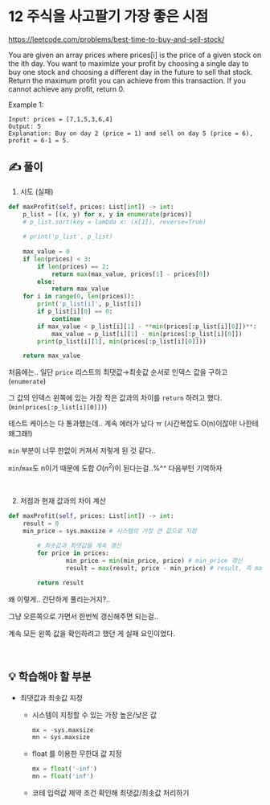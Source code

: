 # 12 주식을 사고팔기 가장 좋은 시점
https://leetcode.com/problems/best-time-to-buy-and-sell-stock/

You are given an array prices where prices[i] is the price of a given stock on the ith day.
You want to maximize your profit by choosing a single day to buy one stock and choosing a different day in the future to sell that stock.
Return the maximum profit you can achieve from this transaction. If you cannot achieve any profit, return 0.

Example 1:
```
Input: prices = [7,1,5,3,6,4]
Output: 5
Explanation: Buy on day 2 (price = 1) and sell on day 5 (price = 6), profit = 6-1 = 5.
```

## ✍️ 풀이

1. 시도 (실패)
```python
def maxProfit(self, prices: List[int]) -> int:
    p_list = [(x, y) for x, y in enumerate(prices)]
    # p_list.sort(key = lambda x: (x[1]), reverse=True)
    
    # print('p_list', p_list)
    
    max_value = 0
    if len(prices) < 3:
        if len(prices) == 2:
            return max(max_value, prices[1] - prices[0])
        else:
            return max_value
    for i in range(0, len(prices)):
        print('p_list[i]', p_list[i])
        if p_list[i][0] == 0:
            continue
        if max_value < p_list[i][1] - **min(prices[:p_list[i][0]])**:
            max_value = p_list[i][1] - min(prices[:p_list[i][0]])
        print(p_list[i][1], min(prices[:p_list[i][0]]))

    return max_value
```

처음에는.. 일단 `price` 리스트의 최댓값→최솟값 순서로 인덱스 값을 구하고(`enumerate`)

그 값의 인덱스 왼쪽에 있는 가장 작은 값과의 차이를 `return` 하려고 했다. (`min(prices[:p_list[i][0]])`)

테스트 케이스는 다 통과했는데.. 계속 에러가 났다 ㅠ (시간복잡도 O(n)이잖아! 나한테 왜그래!)

`min` 부분이 너무 한없이 커져서 저렇게 된 것 같다..

`min`/`max`도 n이기 때문에 도합 $O(n^2)$이 된다는걸..%^^ 다음부턴 기억하자

</br>

2. 저점과 현재 값과의 차이 계산
```python
def maxProfit(self, prices: List[int]) -> int:
    result = 0
    min_price = sys.maxsize # 시스템의 가장 큰 값으로 지정
		
		# 최솟값과 최댓값을 계속 갱신
		for price in prices: 
				min_price = min(min_price, price) # min_price 갱신
				result = max(result, price - min_price) # result, 즉 max_price 갱신

		return result
```

왜 이렇게.. 간단하게 풀리는거지?..

그냥 오른쪽으로 가면서 한번씩 갱신해주면 되는걸.. 

계속 모든 왼쪽 값을 확인하려고 했던 게 실패 요인이었다.

</br>

## 💡 학습해야 할 부분
- 최댓값과 최솟값 지정
    - 시스템이 지정할 수 있는 가장 높은/낮은 값
        ```python
        mx = -sys.maxsize
        mn = sys.maxsize
        ```
        
    - float 를 이용한 무한대 값 지정
        ```python
        mx = float('-inf')
        mn = float('inf')
        ```
        
    - 코테 입력값 제약 조건 확인해 최댓값/최솟값 처리하기
